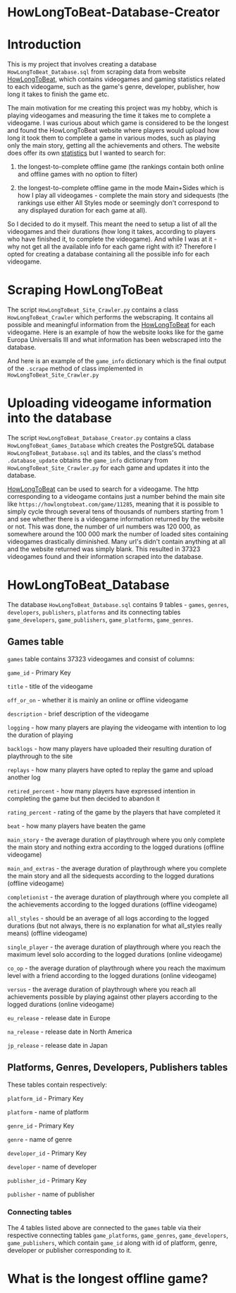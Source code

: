 # HowLongToBeat-Database-Creator

# Introduction
This is my project that involves creating a database `HowLongToBeat_Database.sql` from scraping data from website [HowLongToBeat](https://howlongtobeat.com/), which contains videogames and gaming statistics related to each videogame, such as the game's genre, developer, publisher, how long it takes to finish the game etc. 

The main motivation for me creating this project was my hobby, which is playing videogames and measuring the time it takes me to complete a videogame. I was curious about which game is considered to be the longest and found the HowLongToBeat website where players would upload how long it took them to complete a game in various modes, such as playing only the main story, getting all the achievements and others. The website does offer its own [statistics](https://howlongtobeat.com/stats) but I wanted to search for: 

1) the longest-to-complete offline game (the rankings contain both online and offline games with no option to filter)

2) the longest-to-complete offline game in the mode Main+Sides which is how I play all videogames - complete the main story and sidequests (the rankings use either All Styles mode or seemingly don't correspond to any displayed duration for each game at all).

So I decided to do it myself. This meant the need to setup a list of all the videogames and their durations (how long it takes, according to players who have finished it, to complete the videogame). And while I was at it - why not get all the available info for each game right with it? Therefore I opted for creating a database containing all the possible info for each videogame. 

# Scraping HowLongToBeat

The script `HowLongToBeat_Site_Crawler.py` contains a class `HowLongToBeat_Crawler` which performs the webscraping. It contains all possible and meaningful information from the [HowLongToBeat](https://howlongtobeat.com/) for each videogame. Here is an example of how the website looks like for the game Europa Universalis III and what information has been webscraped into the database.

And here is an example of the `game_info` dictionary which is the final output of the `.scrape` method of class implemented in `HowLongToBeat_Site_Crawler.py`

# Uploading videogame information into the database

The script `HowLongToBeat_Database_Creator.py` contains a class `HowLongToBeat_Games_Database` which creates the PostgreSQL database `HowLongToBeat_Database.sql` and its tables, and the class's method `.database_update` obtains the `game_info` dictionary from `HowLongToBeat_Site_Crawler.py` for each game and updates it into the database.

[HowLongToBeat](https://howlongtobeat.com/) can be used to search for a videogame. The http corresponding to a videogame contains just a number behind the main site like `https://howlongtobeat.com/game/11285`, meaning that it is possible to simply cycle through several tens of thousands of numbers starting from 1 and see whether there is a videogame information returned by the website or not. This was done, the number of url numbers was 120 000, as somewhere around the 100 000 mark the number of loaded sites containing videogames drastically diminished. Many url's didn't contain anything at all and the website returned was simply blank. This resulted in 37323 videogames found and their information scraped into the database.

# HowLongToBeat_Database

The database `HowLongToBeat_Database.sql` contains 9 tables - `games`, `genres`, `developers`, `publishers`, `platforms` and its connecting tables `game_developers`, `game_publishers`, `game_platforms`, `game_genres`. 
## Games table
`games` table contains 37323 videogames and consist of columns:

`game_id` - Primary Key

`title` - title of the videogame

`off_or_on` - whether it is mainly an online or offline videogame

`description` - brief description of the videogame 

`logging` - how many players are playing the videogame with intention to log the duration of playing

`backlogs` - how many players have uploaded their resulting duration of playthrough to the site

`replays` - how many players have opted to replay the game and upload another log

`retired_percent` - how many players have expressed intention in completing the game but then decided to abandon it

`rating_percent` - rating of the game by the players that have completed it

`beat` - how many players have beaten the game

`main_story` - the average duration of playthrough where you only complete the main story and nothing extra according to the logged durations (offline videogame)

`main_and_extras` - the average duration of playthrough where you complete the main story and all the sidequests according to the logged durations (offline videogame)

`completionist` - the average duration of playthrough where you complete all the achievements according to the logged durations  (offline videogame)

`all_styles` - should be an average of all logs according to the logged durations (but not always, there is no explanation for what all_styles really means)  (offline videogame)

`single_player` - the average duration of playthrough where you reach the maximum level solo according to the logged durations (online videogame)

`co_op` - the average duration of playthrough where you reach the maximum level with a friend according to the logged durations (online videogame)

`versus` - the average duration of playthrough where you reach all achievements possible by playing against other players according to the logged durations (online videogame)

`eu_release` - release date in Europe

`na_release` - release date in North America

`jp_release` - release date in Japan

## Platforms, Genres, Developers, Publishers tables
These tables contain respectively:

`platform_id` - Primary Key

`platform` - name of platform


`genre_id` - Primary Key

`genre` - name of genre


`developer_id` - Primary Key

`developer` - name of developer


`publisher_id` - Primary Key

`publisher` - name of publisher


### Connecting tables
The 4 tables listed above are connected to the `games` table via their respective connecting tables `game_platforms`, `game_genres`, `game_developers`, `game_publishers`, which contain `game_id` along with id of platform, genre, developer or publisher corresponding to it.

# What is the longest offline game?
